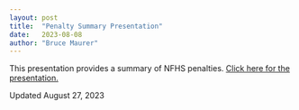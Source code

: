 ```yaml
---
layout: post
title:  "Penalty Summary Presentation"
date:   2023-08-08
author: "Bruce Maurer"
---
```


This presentation provides a summary of NFHS penalties. [Click here for the presentation.](https://storage.googleapis.com/ohsaa-websites/rules/2023%20Penalty%20Summary%20PPT%20-%20Revised.pptx)

Updated August 27, 2023
